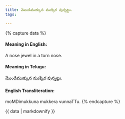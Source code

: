 ```yaml
---
title: మొండిముక్కున ముక్కెర వున్నట్టు.
tags:

---
```


{% capture data %}
#### Meaning in English:
A nose jewel in a torn nose.

#### Meaning in Telugu:
మొండిముక్కున ముక్కెర వున్నట్టు.

#### English Transliteration:
moMDimukkuna mukkera vunnaTTu.
{% endcapture %}

{{ data | markdownify }}

